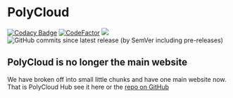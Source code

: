 # PolyCloud
[![Codacy Badge](https://api.codacy.com/project/badge/Grade/3d1b0134e6f848f0a1959d0045cc01b3)](https://app.codacy.com/gh/Poly-Development/PolyCloud?utm_source=github.com&utm_medium=referral&utm_content=Poly-Development/PolyCloud&utm_campaign=Badge_Grade_Dashboard) [![CodeFactor](https://www.codefactor.io/repository/github/poly-development/polycloud/badge)](https://www.codefactor.io/repository/github/poly-development/polycloud)
![](https://img.shields.io/website?down_color=red&down_message=Offline&style=flat&up_color=green&up_message=Online&url=https%3A%2F%2Fpolycloud.herokuapp.com) ![GitHub commits since latest release (by SemVer including pre-releases)](https://img.shields.io/github/commits-since/Poly-Development/PolyCloud/latest?color=dark%20green&include_prereleases&sort=semver&style=flat)

## PolyCloud is no longer the main website
We have broken off into small little chunks and have one main website now. That is PolyCloud Hub see it here or the [repo on GitHub](https://github.com/Poly-OpenDev/PolyCloudHub)
